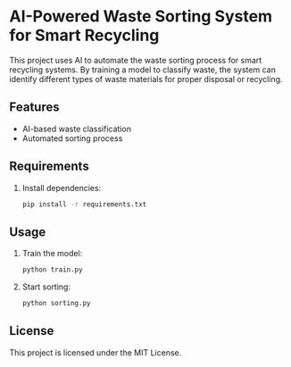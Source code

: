 

# AI-Powered Waste Sorting System for Smart Recycling

This project uses AI to automate the waste sorting process for smart recycling systems. By training a model to classify waste, the system can identify different types of waste materials for proper disposal or recycling.

## Features
- AI-based waste classification
- Automated sorting process

## Requirements
1. Install dependencies:
   ```bash
   pip install -r requirements.txt
   ```

## Usage
1. Train the model:
   ```bash
   python train.py
   ```
2. Start sorting:
   ```bash
   python sorting.py
   ```

## License
This project is licensed under the MIT License.
